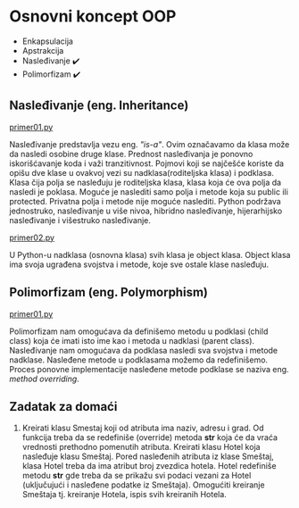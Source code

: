 # Osnovni koncept OOP 

- Enkapsulacija
- Apstrakcija 
- Nasleđivanje :heavy_check_mark:
- Polimorfizam :heavy_check_mark:

## Nasleđivanje (eng. Inheritance)

[primer01.py](/v6/primeri/primer01.py)

Nasleđivanje predstavlja vezu eng. *"is-a"*. Ovim označavamo da klasa može da nasledi osobine druge klase. Prednost nasleđivanja je ponovno iskorišćavanje koda i važi tranzitivnost.
Pojmovi koji se najčešće koriste da opišu dve klase u ovakvoj vezi su nadklasa(roditeljska klasa) i podklasa. Klasa čija polja se nasleđuju je roditeljska klasa, klasa koja će ova polja da nasledi je poklasa. 
Moguće je naslediti samo polja i metode koja su public ili protected. Privatna polja i metode nije moguće naslediti.
Python podržava jednostruko, nasleđivanje u više nivoa, hibridno nasleđivanje, hijerarhijsko nasleđivanje i višestruko nasleđivanje. 

[primer02.py](/v6/primeri/primer02.py)

U Python-u nadklasa (osnovna klasa) svih klasa je object klasa. Object klasa ima svoja ugrađena svojstva i metode, koje sve ostale klase nasleđuju. 

## Polimorfizam (eng. Polymorphism)

[primer01.py](/v6/primeri/primer01.py)

Polimorfizam nam omogućava da definišemo metodu u podklasi (child class) koja će imati isto ime kao i metoda u nadklasi (parent class). Nasleđivanje nam omogućava da podklasa nasledi sva svojstva i metode nadklase. Nasleđene metode u podklasama možemo da  redefinišemo. Proces ponovne implementacije nasleđene metode podklase se naziva eng. *method overriding*.

## Zadatak za domaći

1. Kreirati klasu Smestaj koji od atributa ima naziv, adresu i grad. Od funkcija treba da se redefiniše (override) metoda __str__ koja će da vraća vrednosti prethodno pomenutih atributa.  Kreirati klasu Hotel koja nasleđuje klasu Smeštaj. Pored nasleđenih atributa iz klase Smeštaj, klasa Hotel treba da ima atribut broj zvezdica hotela. Hotel redefiniše metodu __str__ gde treba da se prikažu svi podaci vezani za Hotel (uključujući i nasleđene podatke iz Smeštaja).
Omogućiti kreiranje Smeštaja tj. kreiranje Hotela, ispis svih kreiranih Hotela.
